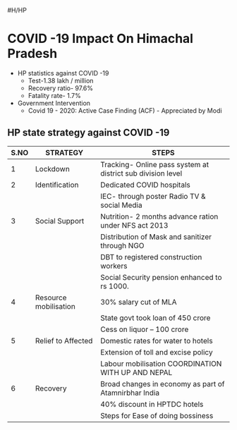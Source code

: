 #H/HP 
# COVID -19 Impact On Himachal Pradesh
* HP statistics against COVID -19
	* Test-1.38 lakh / million
	* Recovery ratio- 97.6%
	* Fatality rate- 1.7%
* Government Intervention
	* Covid 19 - 2020: Active Case Finding (ACF) - Appreciated by Modi

## HP state strategy against COVID -19
| S.NO | STRATEGY              | STEPS                                                       |
| ---- | --------------------- | ----------------------------------------------------------- |
| 1    | Lockdown              | Tracking- Online pass system at district sub division level |
| 2    | Identification        | Dedicated COVID hospitals                                   |
|      |                       | IEC- through poster Radio TV & social Media                 |
| 3    | Social Support        | Nutrition- 2 months advance ration under NFS act 2013       |
|      |                       | Distribution of Mask and sanitizer through NGO              |
|      |                       | DBT to registered construction workers                      |
|      |                       | Social Security pension enhanced to rs 1000.                |
| 4    | Resource mobilisation | 30% salary cut of MLA                                       |
|      |                       | State govt took loan of 450 crore                           |
|      |                       | Cess on liquor – 100 crore                                  |
| 5    | Relief to Affected    | Domestic rates for water to hotels                          |
|      |                       | Extension of toll and excise policy                         |
|      |                       | Labour mobilisation COORDINATION  WITH UP AND NEPAL         |
| 6    | Recovery              | Broad changes in economy as part of Atamnirbhar India       |
|      |                       | 40% discount in HPTDC hotels                                |
|      |                       | Steps for Ease of doing bossiness                           |